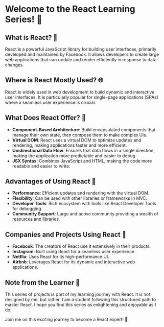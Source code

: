 # Welcome to the React Learning Series! 🎉

## What is React? 🤔

React is a powerful JavaScript library for building user interfaces, primarily developed and maintained by Facebook. It allows developers to create large web applications that can update and render efficiently in response to data changes.

## Where is React Mostly Used? 🌐

React is widely used in web development to build dynamic and interactive user interfaces. It is particularly popular for single-page applications (SPAs) where a seamless user experience is crucial.

## What Does React Offer? 🚀

- **Component-Based Architecture**: Build encapsulated components that manage their own state, then compose them to make complex UIs.
- **Virtual DOM**: React uses a virtual DOM to optimize updates and rendering, making applications faster and more efficient.
- **Unidirectional Data Flow**: Ensures that data flows in a single direction, making the application more predictable and easier to debug.
- **JSX Syntax**: Combines JavaScript and HTML, making the code more readable and easier to write.

## Advantages of Using React 🌟

- **Performance**: Efficient updates and rendering with the virtual DOM.
- **Flexibility**: Can be used with other libraries or frameworks in MVC.
- **Developer Tools**: Rich ecosystem with tools like React Developer Tools for debugging.
- **Community Support**: Large and active community providing a wealth of resources and libraries.

## Companies and Projects Using React 🏢

- **Facebook**: The creators of React use it extensively in their products.
- **Instagram**: Built using React for a seamless user experience.
- **Netflix**: Uses React for its high-performance UI.
- **Airbnb**: Leverages React for its dynamic and interactive web applications.

## Note from the Learner 📝

This series of projects is part of my learning journey with React. It is not designed by me, but rather, I am a student following this structured path to master React. I hope you find this series as enlightening and enjoyable as I do!


Join me on this exciting journey to become a React expert! 🚀